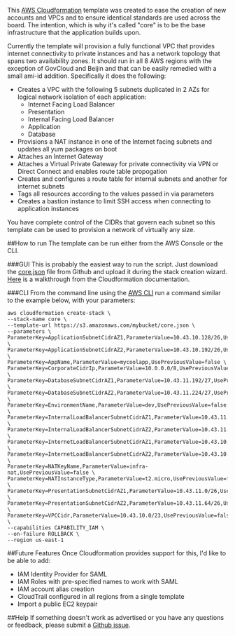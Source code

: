 This [AWS Cloudformation](http://aws.amazon.com/cloudformation/) template was created to ease the creation of new accounts and VPCs and to ensure identical standards are used across the board. The intention, which is why it's called "core" is to be the base infrastructure that the application builds upon.

Currently the template will provision a fully functional VPC that provides internet connectivity to private instances and has a network topology that spans two availability zones. It should run in all 8 AWS regions with the exception of GovCloud and Beijin and that can be easily remedied with a small ami-id addition. Specifically it does the following:

* Creates a VPC with the following 5 subnets duplicated in 2 AZs for logical network isolation of each application:
	* Internet Facing Load Balancer
	* Presentation
	* Internal Facing Load Balancer
	* Application
	* Database
* Provisions a NAT instance in one of the Internet facing subnets and updates all yum packages on boot
* Attaches an Internet Gateway
* Attaches a Virtual Private Gateway for private connectivity via VPN or Direct Connect and enables route table propogation
* Creates and configures a route table for internal subnets and another for internet subnets
* Tags all resources according to the values passed in via parameters
* Creates a bastion instance to limit SSH access when connecting to application instances

You have complete control of the CIDRs that govern each subnet so this template can be used to provision a network of virtually any size.


##How to run
The template can be run either from the AWS Console or the CLI.

###GUI
This is probably the easiest way to run the script. Just download the [core.json](https://github.com/alanwill/cfn-core/blob/master/core.json) file from Github and upload it during the stack creation wizard. [Here](http://docs.aws.amazon.com/AWSCloudFormation/latest/UserGuide/cfn-console-create-stack.html) is a walkthrough from the Cloudformation documentation.

###CLI
From the command line using the [AWS CLI](http://aws.amazon.com/cli/) run a command similar to the example below, with your parameters:

```
aws cloudformation create-stack \
--stack-name core \
--template-url https://s3.amazonaws.com/mybucket/core.json \
--parameters \
ParameterKey=ApplicationSubnetCidrAZ1,ParameterValue=10.43.10.128/26,UsePreviousValue=false \
ParameterKey=ApplicationSubnetCidrAZ2,ParameterValue=10.43.10.192/26,UsePreviousValue=false \
ParameterKey=AppName,ParameterValue=mycoolapp,UsePreviousValue=false \
ParameterKey=CorporateCidrIp,ParameterValue=10.0.0.0/8,UsePreviousValue=false \
ParameterKey=DatabaseSubnetCidrAZ1,ParameterValue=10.43.11.192/27,UsePreviousValue=false \
ParameterKey=DatabaseSubnetCidrAZ2,ParameterValue=10.43.11.224/27,UsePreviousValue=false \
ParameterKey=EnvironmentName,ParameterValue=dev,UsePreviousValue=false \
ParameterKey=InternalLoadBalancerSubnetCidrAZ1,ParameterValue=10.43.11.128/27,UsePreviousValue=false \
ParameterKey=InternalLoadBalancerSubnetCidrAZ2,ParameterValue=10.43.11.160/27,UsePreviousValue=false \
ParameterKey=InternetLoadBalancerSubnetCidrAZ1,ParameterValue=10.43.10.0/26,UsePreviousValue=false \
ParameterKey=InternetLoadBalancerSubnetCidrAZ2,ParameterValue=10.43.10.64/26,UsePreviousValue=false \
ParameterKey=NATKeyName,ParameterValue=infra-nat,UsePreviousValue=false \
ParameterKey=NATInstanceType,ParameterValue=t2.micro,UsePreviousValue=false \
ParameterKey=PresentationSubnetCidrAZ1,ParameterValue=10.43.11.0/26,UsePreviousValue=false \
ParameterKey=PresentationSubnetCidrAZ2,ParameterValue=10.43.11.64/26,UsePreviousValue=false \
ParameterKey=VPCCidr,ParameterValue=10.43.10.0/23,UsePreviousValue=false \
--capabilities CAPABILITY_IAM \
--on-failure ROLLBACK \
--region us-east-1
```


##Future Features
Once Cloudformation provides support for this, I'd like to be able to add:

* IAM Identity Provider for SAML
* IAM Roles with pre-specified names to work with SAML
* IAM account alias creation
* CloudTrail configured in all regions from a single template
* Import a public EC2 keypair

##Help
If something doesn't work as advertised or you have any questions or feedback, please submit a [Github issue](https://github.com/alanwill/cfn-core/issues/new).
